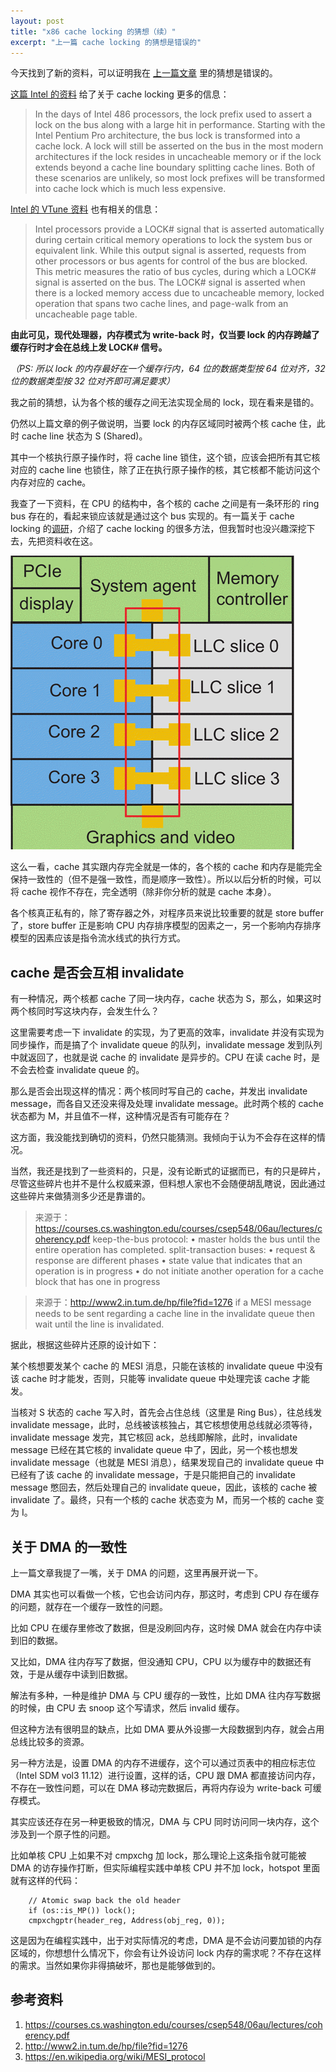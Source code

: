 ```yaml
---
layout: post
title: "x86 cache locking 的猜想（续）"
excerpt: "上一篇 cache locking 的猜想是错误的"
---
```


今天找到了新的资料，可以证明我在 [上一篇文章](cache-locking) 里的猜想是错误的。

[这篇 Intel 的资料](https://software.intel.com/en-us/articles/implementing-scalable-atomic-locks-for-multi-core-intel-em64t-and-ia32-architectures) 给了关于 cache locking 更多的信息：

> In the days of Intel 486 processors, the lock prefix used to assert a lock on the bus along with a large hit in performance. Starting with the Intel Pentium Pro architecture, the bus lock is transformed into a cache lock. A lock will still be asserted on the bus in the most modern architectures if the lock resides in uncacheable memory or if the lock extends beyond a cache line boundary splitting cache lines. Both of these scenarios are unlikely, so most lock prefixes will be transformed into cache lock which is much less expensive.

[Intel 的 VTune 资料](https://software.intel.com/en-us/vtune-help-bus-lock) 也有相关的信息：

> Intel processors provide a LOCK# signal that is asserted automatically during certain critical memory operations to lock the system bus or equivalent link. While this output signal is asserted, requests from other processors or bus agents for control of the bus are blocked. This metric measures the ratio of bus cycles, during which a LOCK# signal is asserted on the bus. The LOCK# signal is asserted when there is a locked memory access due to uncacheable memory, locked operation that spans two cache lines, and page-walk from an uncacheable page table.

**由此可见，现代处理器，内存模式为 write-back 时，仅当要 lock 的内存跨越了缓存行时才会在总线上发 LOCK# 信号。**

*（PS: 所以 lock 的内存最好在一个缓存行内，64 位的数据类型按 64 位对齐，32 位的数据类型按 32 位对齐即可满足要求）*

我之前的猜想，认为各个核的缓存之间无法实现全局的 lock，现在看来是错的。

仍然以上篇文章的例子做说明，当要 lock 的内存区域同时被两个核 cache 住，此时 cache line 状态为 S (Shared)。

其中一个核执行原子操作时，将 cache line 锁住，这个锁，应该会把所有其它核对应的 cache line 也锁住，除了正在执行原子操作的核，其它核都不能访问这个内存对应的 cache。

我查了一下资料，在 CPU 的结构中，各个核的 cache 之间是有一条环形的 ring bus 存在的，看起来锁应该就是通过这个 bus 实现的。有一篇关于 cache locking 的[调研](https://www.researchgate.net/profile/Sparsh_Mittal/publication/286925817_A_Survey_Of_Techniques_for_Cache_Locking/links/5a3b1f2c458515a77aa8e1dd/A-Survey-Of-Techniques-for-Cache-Locking.pdf?origin=publication_detail)，介绍了 cache locking 的很多方法，但我暂时也没兴趣深挖下去，先把资料收在这。

<img src="/img/posts/cache-locking-2-1.gif" alt="Ring Bus"/>

这么一看，cache 其实跟内存完全就是一体的，各个核的 cache 和内存是能完全保持一致性的（但不是强一致性，而是顺序一致性）。所以以后分析的时候，可以将 cache 视作不存在，完全透明（除非你分析的就是 cache 本身）。

各个核真正私有的，除了寄存器之外，对程序员来说比较重要的就是 store buffer 了，store buffer 正是影响 CPU 内存排序模型的因素之一，另一个影响内存排序模型的因素应该是指令流水线式的执行方式。

## cache 是否会互相 invalidate
有一种情况，两个核都 cache 了同一块内存，cache 状态为 S，那么，如果这时两个核同时写这块内存，会发生什么？

这里需要考虑一下 invalidate 的实现，为了更高的效率，invalidate 并没有实现为同步操作，而是搞了个 invalidate queue 的队列，invalidate message 发到队列中就返回了，也就是说 cache 的 invalidate 是异步的。CPU 在读 cache 时，是不会去检查 invalidate queue 的。

那么是否会出现这样的情况：两个核同时写自己的 cache，并发出 invalidate message，而各自又还没来得及处理 invalidate message。此时两个核的 cache 状态都为 M，并且值不一样，这种情况是否有可能存在？

这方面，我没能找到确切的资料，仍然只能猜测。我倾向于认为不会存在这样的情况。

当然，我还是找到了一些资料的，只是，没有论断式的证据而已，有的只是碎片，尽管这些碎片也并不是什么权威来源，但料想人家也不会随便胡乱瞎说，因此通过这些碎片来做猜测多少还是靠谱的。

> 来源于：https://courses.cs.washington.edu/courses/csep548/06au/lectures/coherency.pdf
> keep-the-bus protocol:
> • master holds the bus until the entire operation has completed.
> split-transaction buses:
> • request & response are different phases
> • state value that indicates that an operation is in progress
> • do not initiate another operation for a cache block that has one in progress

> 来源于：http://www2.in.tum.de/hp/file?fid=1276
> if a MESI message needs to be sent regarding a cache line in the invalidate queue then wait until the line is invalidated.

据此，根据这些碎片还原的设计如下：

某个核想要发某个 cache 的 MESI 消息，只能在该核的 invalidate queue 中没有该 cache 时才能发，否则，只能等 invalidate queue 中处理完该 cache 才能发。

当核对 S 状态的 cache 写入时，首先会占住总线（这里是 Ring Bus），往总线发 invalidate message，此时，总线被该核独占，其它核想使用总线就必须等待，invalidate message 发完，其它核回 ack，总线即解除，此时，invalidate message 已经在其它核的 invalidate queue 中了，因此，另一个核也想发 invalidate message（也就是 MESI 消息），结果发现自己的 invalidate queue 中已经有了该 cache 的 invalidate message，于是只能把自己的 invalidate message 憋回去，然后处理自己的 invalidate queue，因此，该核的 cache 被 invalidate 了。最终，只有一个核的 cache 状态变为 M，而另一个核的 cache 变为 I。

## 关于 DMA 的一致性
上一篇文章我提了一嘴，关于 DMA 的问题，这里再展开说一下。

DMA 其实也可以看做一个核，它也会访问内存，那这时，考虑到 CPU 存在缓存的问题，就存在一个缓存一致性的问题。

比如 CPU 在缓存里修改了数据，但是没刷回内存，这时候 DMA 就会在内存中读到旧的数据。

又比如，DMA 往内存写了数据，但没通知 CPU，CPU 以为缓存中的数据还有效，于是从缓存中读到旧数据。

解法有多种，一种是维护 DMA 与 CPU 缓存的一致性，比如 DMA 往内存写数据的时候，由 CPU 去 snoop 这个写请求，然后 invalid 缓存。

但这种方法有很明显的缺点，比如 DMA 要从外设挪一大段数据到内存，就会占用总线比较多的资源。

另一种方法是，设置 DMA 的内存不进缓存，这个可以通过页表中的相应标志位（Intel SDM vol3 11.12）进行设置，这样的话，CPU 跟 DMA 都直接访问内存，不存在一致性问题，可以在 DMA 移动完数据后，再将内存设为 write-back 可缓存模式。

其实应该还存在另一种更极致的情况，DMA 与 CPU 同时访问同一块内存，这个涉及到一个原子性的问题。

比如单核 CPU 上如果不对 cmpxchg 加 lock，那么理论上这条指令就可能被 DMA 的访存操作打断，但实际编程实践中单核 CPU 并不加 lock，hotspot 里面就有这样的代码：

```
    // Atomic swap back the old header
    if (os::is_MP()) lock();
    cmpxchgptr(header_reg, Address(obj_reg, 0));
```

这是因为在编程实践中，出于对实际情况的考虑，DMA 是不会访问要加锁的内存区域的，你想想什么情况下，你会有让外设访问 lock 内存的需求呢？不存在这样的需求。当然如果你非得搞破坏，那也是能够做到的。

## 参考资料
1. https://courses.cs.washington.edu/courses/csep548/06au/lectures/coherency.pdf
2. http://www2.in.tum.de/hp/file?fid=1276
3. https://en.wikipedia.org/wiki/MESI_protocol